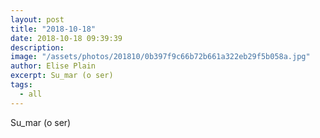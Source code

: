 ```yaml
---
layout: post
title: "2018-10-18"
date: 2018-10-18 09:39:39
description: 
image: "/assets/photos/201810/0b397f9c66b72b661a322eb29f5b058a.jpg"
author: Elise Plain
excerpt: Su_mar (o ser)
tags: 
  - all
---
```


Su_mar (o ser)
<p></p>

